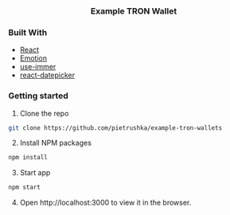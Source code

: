 <p align="center">
  <h3 align="center">Example TRON Wallet</h3>
</p>

### Built With
* [React](https://reactjs.org/)
* [Emotion](https://emotion.sh/docs/introduction)
* [use-immer](https://github.com/immerjs/use-immer)
* [react-datepicker](https://reactdatepicker.com/)

### Getting started

1. Clone the repo
```sh
git clone https://github.com/pietrushka/example-tron-wallets
```
2. Install NPM packages
```sh
npm install
```
3. Start app
```sh
npm start
```
4. Open http://localhost:3000 to view it in the browser.